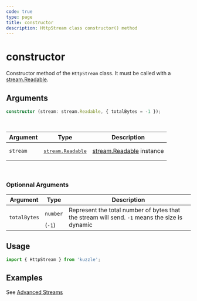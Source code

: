 ```yaml
---
code: true
type: page
title: constructor
description: HttpStream class constructor() method
---
```


# constructor

Constructor method of the `HttpStream` class. It must be called with a [stream.Readable](https://nodejs.org/docs/latest-v14.x/api/stream.html#stream_class_stream_readable).

## Arguments

```ts
constructor (stream: stream.Readable, { totalBytes = -1 });
```

<br/>

| Argument | Type                                                                                                            | Description                                                                                                   |
| -------- | --------------------------------------------------------------------------------------------------------------- | ------------------------------------------------------------------------------------------------------------- |
| `stream` | <pre>[stream.Readable](https://nodejs.org/docs/latest-v14.x/api/stream.html#stream_class_stream_readable)</pre> | [stream.Readable](https://nodejs.org/docs/latest-v14.x/api/stream.html#stream_class_stream_readable) instance |

<br/>

### Optionnal Arguments

| Argument     | Type                             | Description                                                                                   |
| ------------ | -------------------------------- | --------------------------------------------------------------------------------------------- |
| `totalBytes` | <pre>`number`</pre>(`-1`) | Represent the total number of bytes that the stream will send. `-1` means the size is dynamic |

## Usage

```ts
import { HttpStream } from 'kuzzle';
```

## Examples

See [Advanced Streams](/core/2/guides/advanced/streams)

